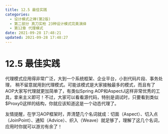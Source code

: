 ```yaml
---
title: 12.5 最佳实践
categories: 
  - 设计模式之禅(第2版)
  - 第二部分 真刀实枪 23种设计模式完美演绎
  - 第12章 代理模式
date: 2021-09-28 17:48:21
updated: 2021-09-28 17:48:27
---
```

# 12.5 最佳实践
代理模式应用得非常广泛，大到一个系统框架、企业平台，小到代码片段、事务处理， 稍不留意就用到代理模式。可能该模式是大家接触最多的模式，而且有了AOP大家写代理就更加简单了，有类似Spring AOP和AspectJ这样非常优秀的工具，拿来主义即可！不过，大家可以看看源代码，特别是调试时，只要看到类似$Proxy0这样的结构，你就应该知道这是一个动态代理了。

友情提醒，在学习AOP框架时，弄清楚几个名词就成：切面（Aspect）、切入点 （JoinPoint）、通知（Advice）、织入（Weave）就足够了，理解了这几个名词，应用时你就可以游刃有余了！
